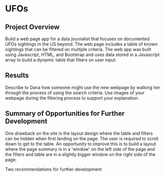 # UFOs

## Project Overview
Build a web page app for a data journalist that focuses on documented UFOs sightings in the US beyond.  The web page includes a table of known sightings that can be filtered on multiple criteria. The web app was built using Javascript, HTML, and Bootstrap and uses data stored in a Javascript array to build a dynamic table that filters on user input.

## Results
Describe to Dana how someone might use the new webpage by walking her through the process of using the search criteria. Use images of your webpage during the filtering process to support your explanation.

## Summary of Opportunities for Further Development 
One drawback on the site is the layout design where the table and filters can be hidden when first landing on the page.   The user is required to scroll down to get to the table.   An opportunity to improve this is to build a layout where the page summary is in a 'window' on the left side of the page and the filters and table are in a slightly bigger window on the right side of the page.

Two recommendations for further development
